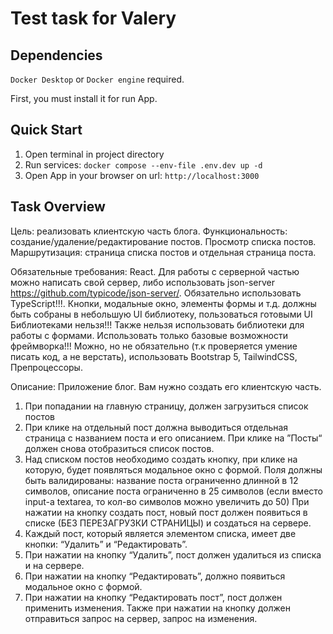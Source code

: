 # Test task for Valery

## Dependencies

`Docker Desktop` or `Docker engine` required.

First, you must install it for run App.

## Quick Start

1. Open terminal in project directory
2. Run services: `docker compose --env-file .env.dev up -d`
3. Open App in your browser on url: `http://localhost:3000`

## Task Overview

Цель: реализовать клиентскую часть блога.
Функциональность: создание/удаление/редактирование постов. Просмотр списка постов. Маршрутизация: страница списка постов
и отдельная страница поста.

Обязательные требования: React. Для работы с серверной частью можно написать свой сервер, либо использовать
json-server https://github.com/typicode/json-server/. Обязательно использовать TypeScript!!!. Кнопки, модальные окно,
элементы формы и т.д. должны быть собраны в небольшую UI библиотеку, пользоваться готовыми UI Библиотеками нельзя!!!
Также нельзя использовать библиотеки для работы с формами. Использовать только базовые возможности фреймворка!!!
Можно, но не обязательно (т.к проверяется умение писать код, а не верстать), использовать Bootstrap 5, TailwindCSS,
Препроцессоры.

Описание:
Приложение блог. Вам нужно создать его клиентскую часть.

1. При попадании на главную страницу, должен загрузиться список постов
2. При клике на отдельный пост должна выводиться отдельная страница с названием поста и его описанием. При клике на
   ”Посты“ должен снова отобразиться список постов.
3. Над списком постов необходимо создать кнопку, при клике на которую, будет появляться модальное окно с формой. Поля
   должны быть валидированы: название поста ограниченно длинной в 12 символов, описание поста ограниченно в 25
   символов (если вместо input-а textarea, то кол-во символов можно увеличить до 50)
   При нажатии на кнопку создать пост, новый пост должен появиться в списке (БЕЗ ПЕРЕЗАГРУЗКИ СТРАНИЦЫ) и создаться на
   сервере.
4. Каждый пост, который является элементом списка, имеет две кнопки: “Удалить” и “Редактировать”.
5. При нажатии на кнопку “Удалить”, пост должен удалиться из списка и на сервере.
6. При нажатии на кнопку “Редактировать”, должно появиться модальное окно с формой.
7. При нажатии на кнопку “Редактировать пост”, пост должен применить изменения. Также при нажатии на кнопку должен
   отправиться запрос на сервер, запрос на изменения.
